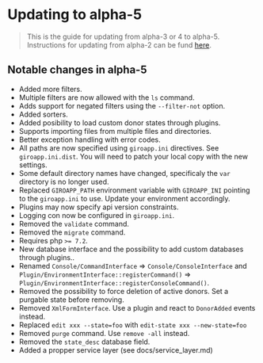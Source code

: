 # Updating to alpha-5

> This is the guide for updating from alpha-3 or 4 to alpha-5. Instructions for updating
> from alpha-2 can be fund [here](https://github.com/byrokrat/giroapp/blob/1.0.0-alpha3/UPDATING.md).

## Notable changes in alpha-5

* Added more filters.
* Multiple filters are now allowed with the `ls` command.
* Adds support for negated filters using the `--filter-not` option.
* Added sorters.
* Added posibility to load custom donor states through plugins.
* Supports importing files from multiple files and directories.
* Better exception handling with error codes.
* All paths are now specified using `giroapp.ini` directives. See `giroapp.ini.dist`.
  You will need to patch your local copy with the new settings.
* Some default directory names have changed, specificaly the `var` directory
  is no longer used.
* Replaced `GIROAPP_PATH` environment variable with `GIROAPP_INI` pointing to the
  `giroapp.ini` to use. Update your environment accordingly.
* Plugins may now specify api version constraints.
* Logging con now be configured in `giroapp.ini`.
* Removed the `validate` command.
* Removed the `migrate` command.
* Requires php `>= 7.2`.
* New database interface and the possibility to add custom databases through plugins..
* Renamed `Console/CommandInterface` => `Console/ConsoleInterface` and
  `Plugin/EnvironmentInterface::registerCommand()` => `Plugin/EnvironmentInterface::registerConsoleCommand()`.
* Removed the possibility to force deletion of active donors. Set a purgable state before removing.
* Removed `XmlFormInterface`. Use a plugin and react to `DonorAdded` events instead.
* Replaced `edit xxx --state=foo` with `edit-state xxx --new-state=foo`
* Removed `purge` command. Use `remove -all` instead.
* Removed the `state_desc` database field.
* Added a propper service layer (see docs/service_layer.md)
